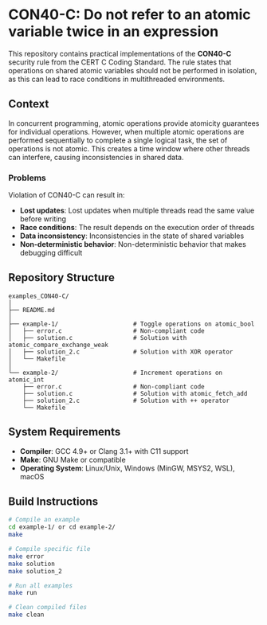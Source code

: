 # CON40-C: Do not refer to an atomic variable twice in an expression

This repository contains practical implementations of the **CON40-C** security rule from the CERT C Coding Standard. The rule states that operations on shared atomic variables should not be performed in isolation, as this can lead to race conditions in multithreaded environments.

## Context

In concurrent programming, atomic operations provide atomicity guarantees for individual operations. However, when multiple atomic operations are performed sequentially to complete a single logical task, the set of operations is not atomic. This creates a time window where other threads can interfere, causing inconsistencies in shared data.

### Problems
Violation of CON40-C can result in:
- **Lost updates**: Lost updates when multiple threads read the same value before writing
- **Race conditions**: The result depends on the execution order of threads
- **Data inconsistency**: Inconsistencies in the state of shared variables
- **Non-deterministic behavior**: Non-deterministic behavior that makes debugging difficult

## Repository Structure

```
examples_CON40-C/
│
├── README.md
│
├── example-1/                     # Toggle operations on atomic_bool
│   ├── error.c                    # Non-compliant code
│   ├── solution.c                 # Solution with atomic_compare_exchange_weak
│   ├── solution_2.c               # Solution with XOR operator
│   └── Makefile
│
└── example-2/                     # Increment operations on atomic_int
    ├── error.c                    # Non-compliant code
    ├── solution.c                 # Solution with atomic_fetch_add
    ├── solution_2.c               # Solution with ++ operator
    └── Makefile
```

## System Requirements

- **Compiler**: GCC 4.9+ or Clang 3.1+ with C11 support
- **Make**: GNU Make or compatible
- **Operating System**: Linux/Unix, Windows (MinGW, MSYS2, WSL), macOS

## Build Instructions

```bash
# Compile an example
cd example-1/ or cd example-2/
make

# Compile specific file
make error
make solution
make solution_2

# Run all examples
make run

# Clean compiled files
make clean
```


